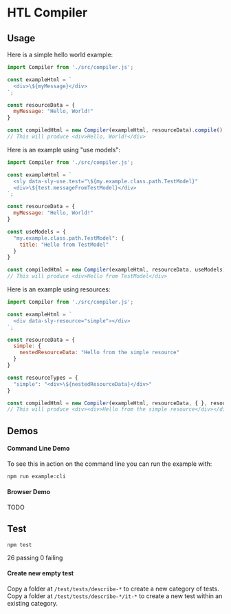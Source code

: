 # HTL Compiler

## Usage

Here is a simple hello world example:

```js
import Compiler from './src/compiler.js';

const exampleHtml = `
  <div>\${myMessage}</div>
`;

const resourceData = {
  myMessage: "Hello, World!"
}

const compiledHtml = new Compiler(exampleHtml, resourceData).compile();
// This will produce <div>Hello, World!</div>
```

Here is an example using "use models":

```js
import Compiler from './src/compiler.js';

const exampleHtml = `
  <sly data-sly-use.test="\${my.example.class.path.TestModel}"
  <div>\${test.messageFromTestModel}</div>
`;

const resourceData = {
  myMessage: "Hello, World!"
}

const useModels = {
  "my.example.class.path.TestModel": {
    title: "Hello from TestModel"
  }
}

const compiledHtml = new Compiler(exampleHtml, resourceData, useModels).compile();
// This will produce <div>Hello from TestModel</div>
```

Here is an example using resources:

```js
import Compiler from './src/compiler.js';

const exampleHtml = `
  <div data-sly-resource="simple"></div>
`;

const resourceData = {
  simple: {
    nestedResourceData: "Hello from the simple resource"
  }
}

const resourceTypes = {
  "simple": "<div>\${nestedResourceData}</div>"
}

const compiledHtml = new Compiler(exampleHtml, resourceData, { }, resourceTypes).compile();
// This will produce <div><div>Hello from the simple resource</div></div>
```

## Demos

#### Command Line Demo

To see this in action on the command line you can run the example with:

```bash
npm run example:cli
```

#### Browser Demo

TODO

## Test

```
npm test
```

26 passing
0 failing

#### Create new empty test

Copy a folder at `/test/tests/describe-*` to create a new category of tests.
Copy a folder at `/test/tests/describe-*/it-*` to create a new test within an existing category.
